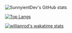 ![SunnyientDev's GitHub stats](https://github-readme-stats.vercel.app/api?username=SunnyientDev&show_icons=true&theme=vue-dark)

[![Top Langs](https://github-readme-stats.vercel.app/api/top-langs/?username=SunnyientDev&exclude_repo=all_courses,SunnyientDev.github.io)](https://github.com/SunnyientDev/all_courses)

[![willianrod's wakatime stats](https://all_courses.vercel.app/api/wakatime?username=SunnyientDev)](https://github.com/SunnyientDev/all_courses)
